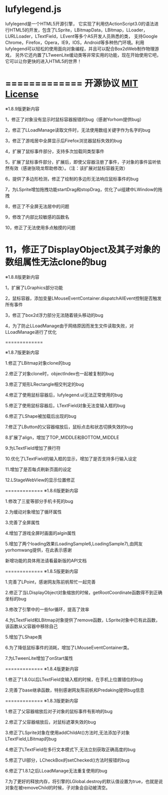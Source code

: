 lufylegend.js
=============

lufylegend是一个HTML5开源引擎， 它实现了利用仿ActionScript3.0的语法进行HTML5的开发，包含了LSprite，LBitmapData，LBitmap，LLoader，LURLLoader，LTextField，LEvent等多个AS开发人员熟悉的类， 支持Google Chrome，Firefox，Opera，IE9，IOS，Android等多种热门环境。利用lufylegend可以轻松的使用面向对象编程，并且可以配合Box2dWeb制作物理游戏， 另外它还内置了LTweenLite缓动类等非常实用的功能，现在开始使用它吧，它可以让你更快的进入HTML5的世界！


=============
开源协议 <a target='_blank' href="http://en.wikipedia.org/wiki/MIT_License">MIT License</a>
=============

※1.8.9版更新内容

1，修正了对象没有显示时鼠标容器报错的bug（感谢Yorhom提供bug）

2，修正了LLoadManage读取文件时，无法使用数组关键字作为名字的bug

3，修正了游戏居中全屏显示后Firefox浏览器鼠标失效的bug

4，扩展了鼠标事件部分，支持多次加载同类型事件

5，扩展了鼠标事件部分，扩展后，即使父容器注册了事件，子对象的事件监听依然有效（感谢张晓龙帮助修改）。（注：该扩展对鼠标容器无效）

6，提供了多边形检测，修正了绘制的多边形无法响应鼠标事件的bug

7，为LSprite增加拖拽功能startDrag和stopDrag，优化了ui组建中LWindow的拖拽

8，修正了不全屏无法居中的问题

9，修改了内部比较敏感的函数名

10，修正了无法使用多点触摸的问题

11，修正了DisplayObject及其子对象的数组属性无法clone的bug
=============

※1.8.8版更新内容

1，扩展了LGraphics部分功能

2，鼠标容器，添加变量LMouseEventContainer.dispatchAllEvent控制是否触发所有事件

3，修正了box2d浮力部分无法随着镜头移动的bug

4，为了防止LLoadManage由于网络原因而发生文件读取失败，对LLoadManage进行了优化

=============

※1.8.7版更新内容

1.修正了LBitmap对象clone的bug

2.修正了对象clone时，objectIndex也一起被复制的bug

3.修正了矩形LRectangle相交判定的bug

4.修正了使用鼠标容器后，lufylegend.ui无法正常使用的bug

5.修正了使用鼠标容器后，LTextField对象无法变输入框的bug

6.修正了LShape被加载后出现的bug

7.修正了LButton的父容器缩放后，鼠标点击和状态切换失效的bug

8.扩展了align，增加了TOP_MIDDLE和BOTTOM_MIDDLE

9.为LTextField增加了换行符

10.优化了LTextField的输入框的显示，增加了是否支持多行输入设定

11.增加了是否每贞刷新页面的设定

12.LStageWebView的显示位置修正

=============
※1.8.6版更新内容

1.修改了三星等部分手机卡死的bug

2.为缓动对象增加了循环属性

3.完善了全屏属性

4.增加了游戏全屏时画面的algin属性

5.增加了两个loading效果(LoadingSample6,LoadingSample7),由网友yorhomwang提供，在此表示感谢

新增功能的具体用法请看最新版的API文档

=============
※1.8.5版更新内容

1.完善了LPoint，感谢网友陈前帆帮忙一起完善

2.修正了当LDisplayObject对象缩放的时候，getRootCoordinate函数得不到正确坐标的bug

3.修改了引擎中的一些for循环，提高了效率

4.为LTextField和LBitmap对象提供了remove函数，LSprite对象中已有此函数，该函数从父容器中移除自己

5.增加了LShape类

6.为了降低鼠标事件的消耗，增加了LMouseEventContainer类。

7.为LTweenLite增加了onStart属性　

=============
※1.8.4版更新内容

1.修正了1.8.0以后LTextField变输入框的时候，在手机上位置错位的bug　

2.完善了base继承函数，特别感谢网友陈前帆和Predaking提供bug信息　

=============
※1.8.3版更新内容

1.修正了父容器缩放后对子对象的鼠标事件有影响的bug　

2.修正了父容器缩放后，对鼠标遮罩失效的bug　

3.修正了LSprite对象在使用addChildAt()方法时,无法添加子对象LTextField,LBitmap的bug

4.修正了LTextField在多行文本模式下,无法立刻获取正确高度的bug

5.修正了UI部分，LCheckBox的setChecked()方法时报错的bug　

6.修正了1.8.1之后LLoadManage无法重复使用的bug　

7.为了更好的释放内存，将引擎的LGlobal.destroy的默认值设置为true，也就是说对象在被removeChild的时候，子对象会自动被清空。　
